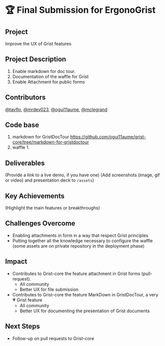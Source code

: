 # 🏆 Final Submission for ErgonoGrist

## Project
Improve the UX of Grist features

## Project Description
1. Enable markdown for doc tour.
2. Documentation of the waffle for Grist
3. Enable Attachment for public forms


## Contributors
<a href="https://github.com/tayflo">@tayflo</a>, <a href="https://github.com/mrdev023">@mrdev023</a>, <a href="https://github.com/ogui11aume">@ogui11aume</a>, <a href="https://github.com/mclegrand">@mclegrand</a>

## Code base
1. markdown for GristDocTour https://github.com/ogui11aume/grist-core/tree/markdown-for-gristdoctour
2. waffle
   1.  

## Deliverables 
(Provide a link to a live demo, if you have one)
(Add screenshots (image, gif or video) and presentation deck to `/assets`)

## Key Achievements
(Highlight the main features or breakthroughs)

## Challenges Overcome
* Enabling attachments in form in a way that respect Grist principles
* Putting together all the knowledge necessary to configure the waffle (some assets are on private repository in the deployment phase)

## Impact
* Contributes to Grist-core the feature attachment in Grist forms (pull-request). 
  * All community
  * Better UX for file submission
* Contributes to Grist-core the feature MarkDown in GristDocTour, a very 💗 Grist feature
  * All community
  * Better UX for documenting the presentation of Grist documents

## Next Steps
* Follow-up on pull requests to Grist-core
